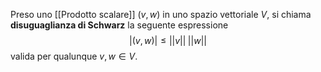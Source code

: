 Preso uno [[Prodotto scalare]] $(v,w)$ in uno spazio vettoriale $V$, si chiama **disuguaglianza di Schwarz** la seguente espressione
$$|(v,w)|\leq||v||\;||w||$$
valida per qualunque $v,w\in V$.